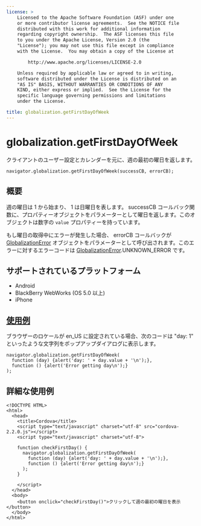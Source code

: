 ```yaml
---
license: >
    Licensed to the Apache Software Foundation (ASF) under one
    or more contributor license agreements.  See the NOTICE file
    distributed with this work for additional information
    regarding copyright ownership.  The ASF licenses this file
    to you under the Apache License, Version 2.0 (the
    "License"); you may not use this file except in compliance
    with the License.  You may obtain a copy of the License at

        http://www.apache.org/licenses/LICENSE-2.0

    Unless required by applicable law or agreed to in writing,
    software distributed under the License is distributed on an
    "AS IS" BASIS, WITHOUT WARRANTIES OR CONDITIONS OF ANY
    KIND, either express or implied.  See the License for the
    specific language governing permissions and limitations
    under the License.

title: globalization.getFirstDayOfWeek
---
```


globalization.getFirstDayOfWeek
===========

クライアントのユーザー設定とカレンダーを元に、週の最初の曜日を返します。

    navigator.globalization.getFirstDayOfWeek(successCB, errorCB);

概要
-----------

週の曜日は 1 から始まり、 1 は日曜日を表します。 successCB コールバック関数に、プロパティーオブジェクトをパラメーターとして曜日を返します。このオブジェクトは数字の ``value`` プロパティーを持っています。

もし曜日の取得中にエラーが発生した場合、 errorCB コールバックが [GlobalizationError](GlobalizationError/globalizationerror.html) オブジェクトをパラメーターとして呼び出されます。このエラーに対するエラーコードは [GlobalizationError](GlobalizationError/globalizationerror.html).UNKNOWN\_ERROR です。


サポートされているプラットフォーム
-------------------

- Android
- BlackBerry WebWorks (OS 5.0 以上)
- iPhone

[使用例](../storage/storage.opendatabase.html)
-------------

ブラウザーのロケールが en\_US に設定されている場合、次のコードは "day: 1" といったような文字列をポップアップダイアログに表示します。

    navigator.globalization.getFirstDayOfWeek(
      function (day) {alert('day: ' + day.value + '\n');},
      function () {alert('Error getting day\n');}
    );

詳細な使用例
------------

    <!DOCTYPE HTML>
    <html>
      <head>
        <title>Cordova</title>
        <script type="text/javascript" charset="utf-8" src="cordova-2.2.0.js"></script>
        <script type="text/javascript" charset="utf-8">

        function checkFirstDay() {
          navigator.globalization.getFirstDayOfWeek(
            function (day) {alert('day: ' + day.value + '\n');},
            function () {alert('Error getting day\n');}
          );
        }

        </script>
      </head>
      <body>
        <button onclick="checkFirstDay()">クリックして週の最初の曜日を表示</button>
      </body>
    </html>

